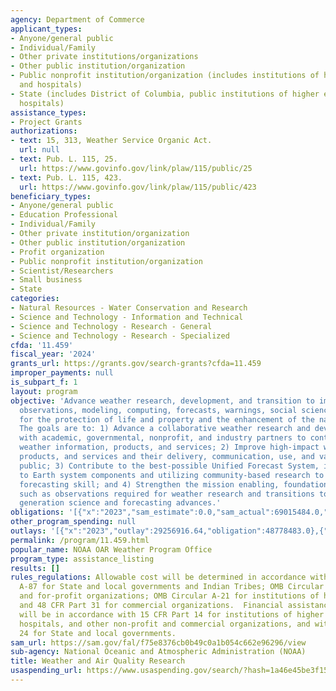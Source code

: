 ```yaml
---
agency: Department of Commerce
applicant_types:
- Anyone/general public
- Individual/Family
- Other private institutions/organizations
- Other public institution/organization
- Public nonprofit institution/organization (includes institutions of higher education
  and hospitals)
- State (includes District of Columbia, public institutions of higher education and
  hospitals)
assistance_types:
- Project Grants
authorizations:
- text: 15, 313, Weather Service Organic Act.
  url: null
- text: Pub. L. 115, 25.
  url: https://www.govinfo.gov/link/plaw/115/public/25
- text: Pub. L. 115, 423.
  url: https://www.govinfo.gov/link/plaw/115/public/423
beneficiary_types:
- Anyone/general public
- Education Professional
- Individual/Family
- Other private institution/organization
- Other public institution/organization
- Profit organization
- Public nonprofit institution/organization
- Scientist/Researchers
- Small business
- State
categories:
- Natural Resources - Water Conservation and Research
- Science and Technology - Information and Technical
- Science and Technology - Research - General
- Science and Technology - Research - Specialized
cfda: '11.459'
fiscal_year: '2024'
grants_url: https://grants.gov/search-grants?cfda=11.459
improper_payments: null
is_subpart_f: 1
layout: program
objective: 'Advance weather research, development, and transition to improve weather
  observations, modeling, computing, forecasts, warnings, social science, and communication
  for the protection of life and property and the enhancement of the national economy.
  The goals are to: 1) Advance a collaborative weather research and development network
  with academic, governmental, nonprofit, and industry partners to continuously improve
  weather information, products, and services; 2) Improve high-impact weather forecasts,
  products, and services and their delivery, communication, use, and value to the
  public; 3) Contribute to the best-possible Unified Forecast System, including coupling
  to Earth system components and utilizing community-based research to transform weather
  forecasting skill; and 4) Strengthen the mission enabling, foundational infrastructure
  such as observations required for weather research and transitions to achieve next
  generation science and forecasting advances.'
obligations: '[{"x":"2023","sam_estimate":0.0,"sam_actual":69015484.0,"usa_spending_actual":53915484.41},{"x":"2024","sam_estimate":0.0,"sam_actual":34850748.0,"usa_spending_actual":19850750.0},{"x":"2025","sam_estimate":0.0,"sam_actual":0.0,"usa_spending_actual":1936807.0}]'
other_program_spending: null
outlays: '[{"x":"2023","outlay":29256916.64,"obligation":48778483.0},{"x":"2024","outlay":1506613.36,"obligation":9066598.0},{"x":"2025","outlay":1702.9,"obligation":1936807.0}]'
permalink: /program/11.459.html
popular_name: NOAA OAR Weather Program Office
program_type: assistance_listing
results: []
rules_regulations: Allowable cost will be determined in accordance with OMB Circular
  A-87 for State and local governments and Indian Tribes; OMB Circular A-122 for nonprofit
  and for-profit organizations; OMB Circular A-21 for institutions of higher education;
  and 48 CFR Part 31 for commercial organizations.  Financial assistance management
  will be in accordance with 15 CFR Part 14 for institutions of higher education,
  hospitals, and other non-profit and commercial organizations, and with 15 CFR Part
  24 for State and local governments.
sam_url: https://sam.gov/fal/f75e8376cb0b49c0a1b054c662e96296/view
sub-agency: National Oceanic and Atmospheric Administration (NOAA)
title: Weather and Air Quality Research
usaspending_url: https://www.usaspending.gov/search/?hash=1a46e45be3f15ca209326b7fdb093793
---
```

